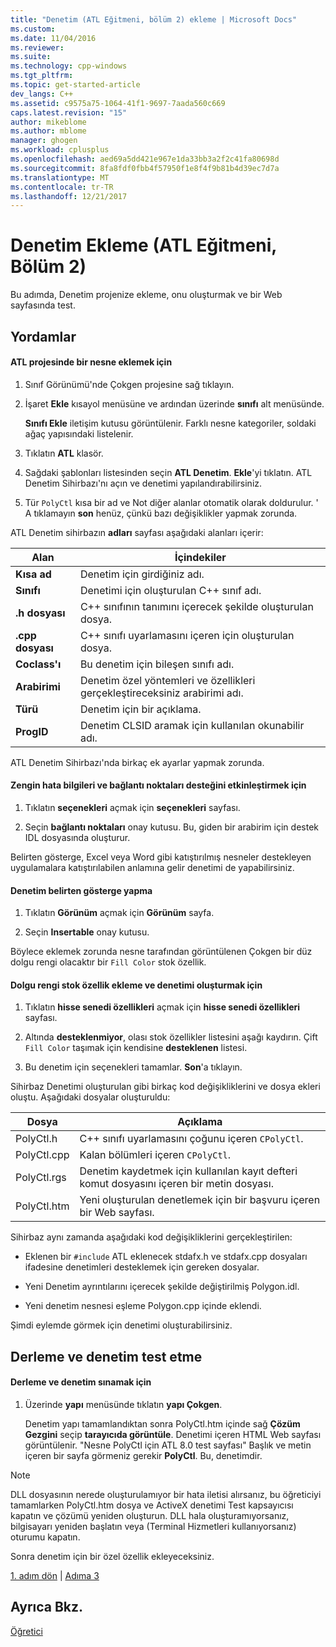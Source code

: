 ```yaml
---
title: "Denetim (ATL Eğitmeni, bölüm 2) ekleme | Microsoft Docs"
ms.custom: 
ms.date: 11/04/2016
ms.reviewer: 
ms.suite: 
ms.technology: cpp-windows
ms.tgt_pltfrm: 
ms.topic: get-started-article
dev_langs: C++
ms.assetid: c9575a75-1064-41f1-9697-7aada560c669
caps.latest.revision: "15"
author: mikeblome
ms.author: mblome
manager: ghogen
ms.workload: cplusplus
ms.openlocfilehash: aed69a5dd421e967e1da33bb3a2f2c41fa80698d
ms.sourcegitcommit: 8fa8fdf0fbb4f57950f1e8f4f9b81b4d39ec7d7a
ms.translationtype: MT
ms.contentlocale: tr-TR
ms.lasthandoff: 12/21/2017
---
```

# <a name="adding-a-control-atl-tutorial-part-2"></a>Denetim Ekleme (ATL Eğitmeni, Bölüm 2)
Bu adımda, Denetim projenize ekleme, onu oluşturmak ve bir Web sayfasında test.  
  
## <a name="procedures"></a>Yordamlar  
  
#### <a name="to-add-an-object-to-an-atl-project"></a>ATL projesinde bir nesne eklemek için  
  
1.  Sınıf Görünümü'nde Çokgen projesine sağ tıklayın.  
  
2.  İşaret **Ekle** kısayol menüsüne ve ardından üzerinde **sınıfı** alt menüsünde.  
  
     **Sınıfı Ekle** iletişim kutusu görüntülenir. Farklı nesne kategoriler, soldaki ağaç yapısındaki listelenir.  
  
3.  Tıklatın **ATL** klasör.  
  
4.  Sağdaki şablonları listesinden seçin **ATL Denetim**. **Ekle**'yi tıklatın. ATL Denetim Sihirbazı'nı açın ve denetimi yapılandırabilirsiniz.  
  
5.  Tür `PolyCtl` kısa bir ad ve Not diğer alanlar otomatik olarak doldurulur. ' A tıklamayın **son** henüz, çünkü bazı değişiklikler yapmak zorunda.  
  
 ATL Denetim sihirbazın **adları** sayfası aşağıdaki alanları içerir:  
  
|Alan|İçindekiler|  
|-----------|--------------|  
|**Kısa ad**|Denetim için girdiğiniz adı.|  
|**Sınıfı**|Denetimi için oluşturulan C++ sınıf adı.|  
|**.h dosyası**|C++ sınıfının tanımını içerecek şekilde oluşturulan dosya.|  
|**.cpp dosyası**|C++ sınıfı uyarlamasını içeren için oluşturulan dosya.|  
|**Coclass'ı**|Bu denetim için bileşen sınıfı adı.|  
|**Arabirimi**|Denetim özel yöntemleri ve özellikleri gerçekleştireceksiniz arabirimi adı.|  
|**Türü**|Denetim için bir açıklama.|  
|**ProgID**|Denetim CLSID aramak için kullanılan okunabilir adı.|  
  
 ATL Denetim Sihirbazı'nda birkaç ek ayarlar yapmak zorunda.  
  
#### <a name="to-enable-support-for-rich-error-information-and-connection-points"></a>Zengin hata bilgileri ve bağlantı noktaları desteğini etkinleştirmek için  
  
1.  Tıklatın **seçenekleri** açmak için **seçenekleri** sayfası.  
  
2.  Seçin **bağlantı noktaları** onay kutusu. Bu, giden bir arabirim için destek IDL dosyasında oluşturur.  
  
 Belirten gösterge, Excel veya Word gibi katıştırılmış nesneler destekleyen uygulamalara katıştırılabilen anlamına gelir denetimi de yapabilirsiniz.  
  
#### <a name="to-make-the-control-insertable"></a>Denetim belirten gösterge yapma  
  
1.  Tıklatın **Görünüm** açmak için **Görünüm** sayfa.  
  
2.  Seçin **Insertable** onay kutusu.  
  
 Böylece eklemek zorunda nesne tarafından görüntülenen Çokgen bir düz dolgu rengi olacaktır bir `Fill Color` stok özellik.  
  
#### <a name="to-add-a-fill-color-stock-property-and-create-the-control"></a>Dolgu rengi stok özellik ekleme ve denetimi oluşturmak için  
  
1.  Tıklatın **hisse senedi özellikleri** açmak için **hisse senedi özellikleri** sayfası.  
  
2.  Altında **desteklenmiyor**, olası stok özellikler listesini aşağı kaydırın. Çift `Fill Color` taşımak için kendisine **desteklenen** listesi.  
  
3.  Bu denetim için seçenekleri tamamlar. **Son**'a tıklayın.  
  
 Sihirbaz Denetimi oluşturulan gibi birkaç kod değişikliklerini ve dosya ekleri oluştu. Aşağıdaki dosyalar oluşturuldu:  
  
|Dosya|Açıklama|  
|----------|-----------------|  
|PolyCtl.h|C++ sınıfı uyarlamasını çoğunu içeren `CPolyCtl`.|  
|PolyCtl.cpp|Kalan bölümleri içeren `CPolyCtl`.|  
|PolyCtl.rgs|Denetim kaydetmek için kullanılan kayıt defteri komut dosyasını içeren bir metin dosyası.|  
|PolyCtl.htm|Yeni oluşturulan denetlemek için bir başvuru içeren bir Web sayfası.|  
  
 Sihirbaz aynı zamanda aşağıdaki kod değişikliklerini gerçekleştirilen:  
  
-   Eklenen bir `#include` ATL eklenecek stdafx.h ve stdafx.cpp dosyaları ifadesine denetimleri desteklemek için gereken dosyalar.  
  
-   Yeni Denetim ayrıntılarını içerecek şekilde değiştirilmiş Polygon.idl.  
  
-   Yeni denetim nesnesi eşleme Polygon.cpp içinde eklendi.  
  
 Şimdi eylemde görmek için denetimi oluşturabilirsiniz.  
  
## <a name="building-and-testing-the-control"></a>Derleme ve denetim test etme  
  
#### <a name="to-build-and-test-the-control"></a>Derleme ve denetim sınamak için  
  
1.  Üzerinde **yapı** menüsünde tıklatın **yapı Çokgen**.  
  
     Denetim yapı tamamlandıktan sonra PolyCtl.htm içinde sağ **Çözüm Gezgini** seçip **tarayıcıda görüntüle**. Denetimi içeren HTML Web sayfası görüntülenir. "Nesne PolyCtl için ATL 8.0 test sayfası" Başlık ve metin içeren bir sayfa görmeniz gerekir **PolyCtl**. Bu, denetimdir.  
  
> [!NOTE]
>  DLL dosyasının nerede oluşturulamıyor bir hata iletisi alırsanız, bu öğreticiyi tamamlarken PolyCtl.htm dosya ve ActiveX denetimi Test kapsayıcısı kapatın ve çözümü yeniden oluşturun. DLL hala oluşturamıyorsanız, bilgisayarı yeniden başlatın veya (Terminal Hizmetleri kullanıyorsanız) oturumu kapatın.  
  
 Sonra denetim için bir özel özellik ekleyeceksiniz.  
  
 [1. adım dön](../atl/creating-the-project-atl-tutorial-part-1.md) &#124; [Adıma 3](../atl/adding-a-property-to-the-control-atl-tutorial-part-3.md)  
  
## <a name="see-also"></a>Ayrıca Bkz.  
 [Öğretici](../atl/active-template-library-atl-tutorial.md)

